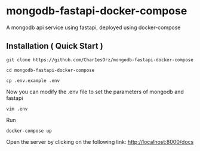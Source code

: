 # mongodb-fastapi-docker-compose
 A mongodb api service using fastapi, deployed using docker-compose


## Installation ( Quick Start )

```shell
git clone https://github.com/Char1esOrz/mongodb-fastapi-docker-compose

cd mongodb-fastapi-docker-compose

cp .env.example .env
```
Now you can modify the .env file to set the parameters of mongodb and fastapi
```shell
vim .env
```
Run
```shell
docker-compose up
```
Open the server by clicking on the following link: [http://localhost:8000/docs](http://localhost:8000/docs)